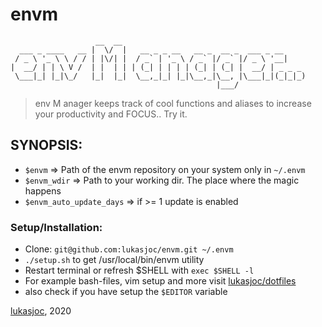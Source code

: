 # envm
```
                   __  __                                         
  ___ _ ____   __ |  \/  |   __ _ _ __   __ _  __ _  ___ _ __     
 / _ \ '_ \ \ / / | |\/| |  / _` | '_ \ / _` |/ _` |/ _ \ '__|    
|  __/ | | \ V /  | |  | | | (_| | | | | (_| | (_| |  __/ | _ _ _ 
 \___|_| |_|\_/   |_|  |_|  \__,_|_| |_|\__,_|\__, |\___|_|(_|_|_)
                                              |___/               
```


> env M anager keeps track of cool functions and aliases to increase your productivity and FOCUS.. Try it.

## SYNOPSIS:
- ``$envm`` => Path of the envm repository on your system only in ``~/.envm``
- ``$envm_wdir`` => Path to your working dir. The place where the magic happens
- ``$envm_auto_update_days`` => if >= 1 update is enabled

### Setup/Installation:
- Clone: ``git@github.com:lukasjoc/envm.git ~/.envm``
- ``./setup.sh`` to get /usr/local/bin/envm utility
- Restart terminal or refresh $SHELL with ``exec $SHELL -l``
- For example bash-files, vim setup and more visit [lukasjoc/dotfiles](https://github.com/lukasjoc/dotfiles)
- also check if you have setup the ```$EDITOR``` variable

[lukasjoc](https://lukasjoc.com), 2020
